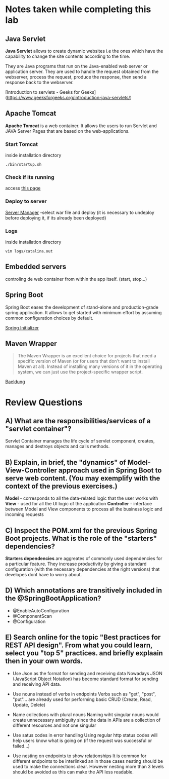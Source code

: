# Notes taken while completing this lab

## Java Servlet

__Java Servlet__ allows to create dynamic websites i.e the ones which have the capability to change the site contents according to the time.

They are Java programs that run on the Java-enabled web server or application server. They are used to handle the request obtained from the webserver, process the request, produce the response, then send a response back to the webserver. 

[Introduction to servlets - Geeks for Geeks] (https://www.geeksforgeeks.org/introduction-java-servlets/)


## Apache Tomcat

__Apache Tomcat__ is a web container. It allows the users to run Servlet and JAVA Server Pages that are based on the web-applications.

### Start Tomcat 

inside installation directory

`./bin/startup.sh` 

### Check if its running

access [this page](http://localhost:8080)

### Deploy to server

[Server Manager](http://localhost:8080/manager)
 -select war file and deploy
(it is necessary to undeploy before deploying it, if its already been deployed)

### Logs

inside installation directory

`vim logs/catalina.out`



## Embedded servers

controling de web container from within the app itself. (start, stop...)



## Spring Boot

Spring Boot eases the development of stand-alone and production-grade spring application. It allows to get started with minimum effort by assuming common configuration choices by default.

[Spring Initializer](https://start.spring.io/)


## Maven Wrapper

> The Maven Wrapper is an excellent choice for projects that need a specific version of Maven (or for users that don't want to install Maven at all). 
> Instead of installing many versions of it in the operating system, we can just use the project-specific wrapper script.

[Baeldung](https://www.baeldung.com/maven-wrapper)



# Review Questions

## A) What are the responsibilities/services of a "servlet container"?
Servlet Container manages the life cycle of servlet component, creates, manages and destroys objects and calls methods.



## B) Explain, in brief, the "dynamics" of Model-View-Controller approach used in Spring Boot to serve web content. (You may exemplify with the context of the previous exercises.)

__Model__ - corresponds to all the data-related logic that the user works with
__View__ - used for all the UI logic of the application
__Controller__ -  interface between Model and View components to process all the business logic and incoming requests


## C) Inspect the POM.xml for the previous Spring Boot projects. What is the role of the "starters" dependencies?

__Starters dependencies__ are aggreates of commonly used dependencies for a particular feature. They increase productivity by giving a standard configuration (with the necessary dependencies at the right versions) that developes dont have to worry about.


## D) Which annotations are transitively included in the @SpringBootApplication?

- @EnableAutoConfiguration
- @ComponentScan 
- @Configuration



## E) Search online for the topic "Best practices for REST API design". From what you could learn, select you "top 5" practices. and briefly explaain then in your own words.

- Use Json as the format for sending and receiving data
  Nowadays JSON (JavaScript Object Notation) has become standard format for sending and receiving API data.

- Use nouns instead of verbs in endpoints
  Verbs such as "get", "post", "put"... are already used for performing basic CRUD (Create, Read, Update, Delete)

- Name collections with plural nouns
  Naming wiht singular nouns would create unnecessary ambiguity since the data in APIs are a collection of different resources and not one singular

- Use satus codes in error handling
  Using regular http status codes will help users know what is going on (if the request was successful or failed...)

- Use nesting on endpoints to show relationships
  It is common for different endpoints to be interlinked an in those cases nesting should be used to make the connections clear. 
  However nesting more than 3 levels should be avoided as this can make the API less readable.